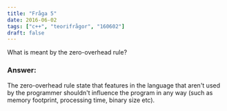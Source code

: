 ```yaml
---
title: "Fråga 5"
date: 2016-06-02
tags: ["c++", "teorifrågor", "160602"]
draft: false
---
```

What is meant by the zero-overhead rule?
<!--more-->
### Answer:
The zero-overhead rule state that features in the language that aren't used by the programmer shouldn't influence the program in any way (such as memory footprint, processing time, binary size etc).